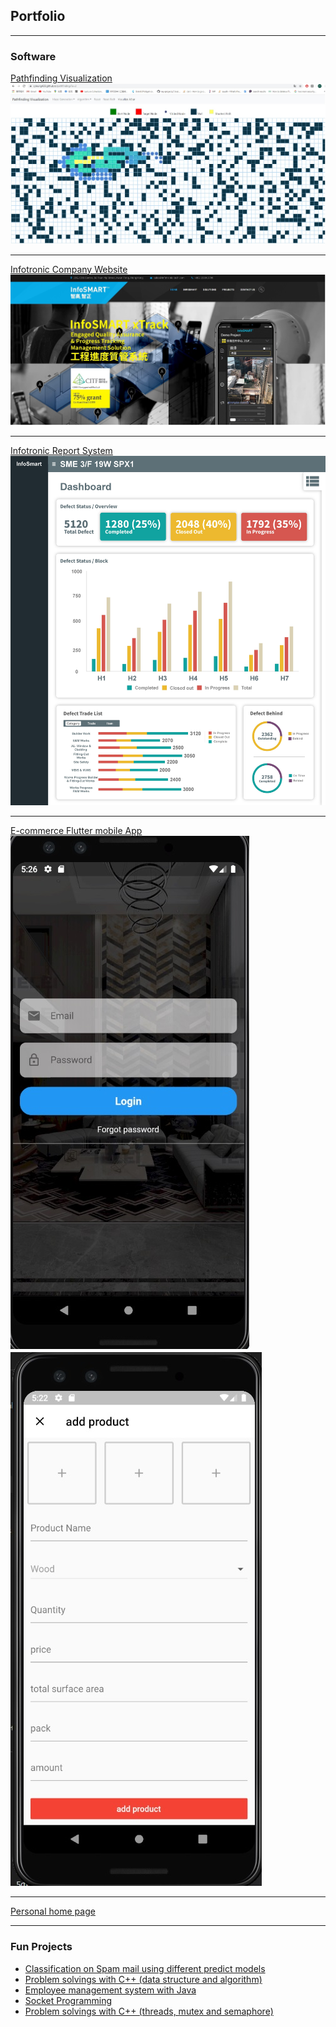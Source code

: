 ## Portfolio

---

### Software 

[Pathfinding Visualization](https://cyleung428.github.io/pathfinding/)
<br />
<img src="images/pathfinding.jpg" style="width: 480;height: 480"/>

---
[Infotronic Company Website](https://infosmart.io)
<br />
<img src="images/web.jpg?raw=true" style="width: 480;height: 480"/>

---

[Infotronic Report System](http://42.200.149.215:9854/custom-report)
<img src="images/Updated (003)-page-001.jpg?raw=true"/>

---
[E-commerce Flutter mobile App](https://github.com/cyleung428/flutterecom)
<br />
<img src="images/app1.jpg?raw=true" style="width: 480;height: 480"/>
<img src="images/app2.jpg?raw=true" style="width: 480;height: 480"/>

---
[Personal home page](https://myfreelance-291c7.web.app/)

---

### Fun Projects

- [Classification on Spam mail using different predict models](https://github.com/cyleung428/Classification-on-spam-mail/blob/master/Project2.ipynb)
- [Problem solvings with C++ (data structure and algorithm)](https://github.com/cyleung428/Cpp-problem-solving/tree/master)
- [Employee management system with Java](https://github.com/cyleung428/CS2312/tree/master)
- [Socket Programming](https://github.com/cyleung428/socket_programming/tree/master)
- [Problem solvings with C++ (threads, mutex and semaphore)](https://github.com/cyleung428/cpp_mutux_semaphore)
